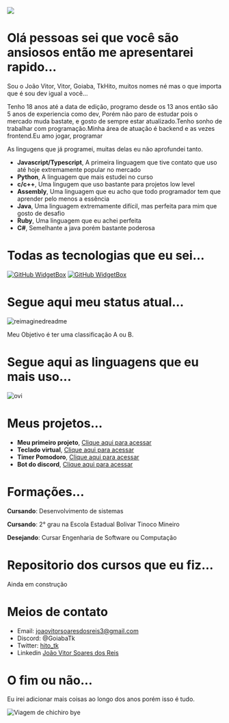 <img src="https://miro.medium.com/v2/resize:fit:720/format:webp/1*dnbk_d4BSiIJ8ZRdfog8jg.jpeg" />

# Olá pessoas sei que você são ansiosos então me apresentarei rapido...
<p>Sou o João Vitor, Vitor, Goiaba, TkHito, muitos nomes né mas o que importa que é sou dev igual a você...</p>
<p>Tenho 18 anos até a data de edição, programo desde os 13 anos então são 5 anos de experiencia como dev, Porém não paro de estudar pois o mercado muda bastate, e gosto de sempre estar atualizado.Tenho sonho de trabalhar com programação.Minha área de atuação é backend e as vezes frontend.Eu amo jogar, programar</p>

<p>As lingugens que já programei, muitas delas eu não aprofundei tanto.</p>
<ul>
  <li><strong>Javascript/Typescript</strong>, A primeira linguagem que tive contato que uso até hoje extremamente popular no mercado</li>
  <li><strong>Python</strong>, A linguagem que mais estudei no curso</li>
  <li><strong>c/c++</strong>, Uma lingugem que uso bastante para projetos low level</li>
  <li><strong>Assembly</strong>, Uma linguagem que eu acho que todo programador tem que aprender pelo menos a essência</li>
  <li><strong>Java</strong>, Uma linguagem extremamente difícil, mas perfeita para mim que gosto de desafio</li>
  <li><strong>Ruby</strong>, Uma linguagem que eu achei perfeita</li>
  <li><strong>C#</strong>, Semelhante a java porém bastante poderosa</li>
</ul>

# Todas as tecnologias que eu sei...
[![GitHub WidgetBox](https://github-widgetbox.vercel.app/api/skills?languages=js,ts,python,html,css,c,cpp,bash,json,mysql,powershell,lua,markdown)](https://github.com/Jurredr/github-widgetbox)
[![GitHub WidgetBox](https://github-widgetbox.vercel.app/api/skills?frameworks=express)](https://github.com/Jurredr/github-widgetbox)

# Segue aqui meu status atual...
<img src="https://myreadme.vercel.app/api/embed/joaovtk?panels=userstatistics,toprepositories,toplanguages,commitgraph" alt="reimaginedreadme" />
<p>Meu Objetivo é ter uma classificação A ou B.</p>

# Segue aqui as linguagens que eu mais uso...
<img src="https://github-readme-stats.vercel.app/api/top-langs?username=joaovtk&show_icons=true&locale=pt-br&layout=compact&theme=chartreuse-dark" alt="ovi" />

# Meus projetos...
<ul>
  <li><strong>Meu primeiro projeto</strong>, <a href="https://github.com/joaovtk/js-simple-calc">Clique aqui para acessar</a></li>
  <li><strong>Teclado virtual</strong>, <a href="https://github.com/joaovtk/virtual-keyboard">Clique aqui para acessar</a></li>
  <li><strong>Timer Pomodoro</strong>, <a href="https://github.com/joaovtk/pomodoro">Clique aqui para acessar</a></li>
  <li><strong>Bot do discord</strong>, <a href="https://github.com/joaovtk/imBecca">Clique aqui para acessar</a></li>
</ul>

# Formações...
<p><strong>Cursando</strong>: Desenvolvimento de sistemas</p>
<p><strong>Cursando</strong>: 2° grau na Escola Estadual Bolivar Tinoco Mineiro</p>
<p><strong>Desejando</strong>: Cursar Engenharia de Software ou Computação</p>

# Repositorio dos cursos que eu fiz...
<p>Ainda em construção</p>

# Meios de contato

- Email: joaovitorsoaresdosreis3@gmail.com
- Discord: @GoiabaTk
- Twitter: <a href="https://twitter.com/hito_tk">hito_tk</a>
- Linkedin <a href="https://www.linkedin.com/in/jo%C3%A3o-vitor-soares-dos-reis-6b400b298/">João Vitor Soares dos Reis</a>

# O fim ou não...
<p>Eu irei adicionar mais coisas ao longo dos anos porém isso é tudo.</p>
<img src="https://i.pinimg.com/originals/c5/44/fa/c544fac358589c8374a588cda0a1317c.gif" alt="Viagem de chichiro bye" />
